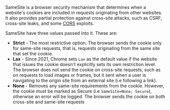 SameSite is a browser security mechanism that determines when a website's cookies are included in requests originating from other websites. It also provides partial protection against cross-site attacks, such as CSRF, cross-site leaks, and some [CORS](obsidian://open?vault=security-notes&file=Offensive%20Security%2FWeb%20Application%20Security%2FClient-side%20Vulnerabilities%2FCross-Origin%20Resource%20Sharing%20(CORS)%2FIntroduction) exploits.

SameSite have three values passed into it. These are:
- **Strict** - The most restrictive option. The browser sends the cookie only for same-site requests, that is, requests originating from the same site that set the cookie.
- **Lax** - Since 2021, Chrome sets `Lax` as the default value if the website that issues the cookie doesn't explicitly sets its own restriction level. The browser does not send the cookie on cross-site requests, such as on requests to load images or frames, but it sent when a user is navigating to the origin site from an external site (i.e following a link).
- **None** - Removes any same-site requirements from the cookie. However, the cookie must be marked as Secure (i.e `SameSite=None; Secure`), otherwise an error will be logged. The browser sends the cookie on both cross-site and same-site requests 